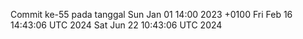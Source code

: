 Commit ke-55 pada tanggal Sun Jan 01 14:00 2023 +0100
Fri Feb 16 14:43:06 UTC 2024
Sat Jun 22 10:43:06 UTC 2024
